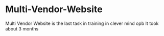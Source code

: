 # Multi-Vendor-Website
Multi Vendor Website is the last task in training in clever mind opb
It took about 3 months
